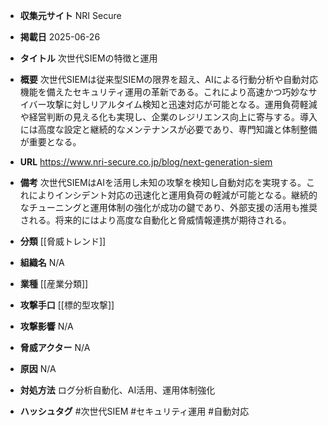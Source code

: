 - **収集元サイト**
NRI Secure

- **掲載日**
2025-06-26

- **タイトル**
次世代SIEMの特徴と運用

- **概要**
次世代SIEMは従来型SIEMの限界を超え、AIによる行動分析や自動対応機能を備えたセキュリティ運用の革新である。これにより高速かつ巧妙なサイバー攻撃に対しリアルタイム検知と迅速対応が可能となる。運用負荷軽減や経営判断の見える化も実現し、企業のレジリエンス向上に寄与する。導入には高度な設定と継続的なメンテナンスが必要であり、専門知識と体制整備が重要となる。

- **URL**
https://www.nri-secure.co.jp/blog/next-generation-siem

- **備考**
次世代SIEMはAIを活用し未知の攻撃を検知し自動対応を実現する。これによりインシデント対応の迅速化と運用負荷の軽減が可能となる。継続的なチューニングと運用体制の強化が成功の鍵であり、外部支援の活用も推奨される。将来的にはより高度な自動化と脅威情報連携が期待される。

- **分類**
[[脅威トレンド]]

- **組織名**
N/A

- **業種**
[[産業分類]]

- **攻撃手口**
[[標的型攻撃]]

- **攻撃影響**
N/A

- **脅威アクター**
N/A

- **原因**
N/A

- **対処方法**
ログ分析自動化、AI活用、運用体制強化

- **ハッシュタグ**
#次世代SIEM #セキュリティ運用 #自動対応

